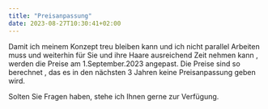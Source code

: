 ```yaml
---
title: "Preisanpassung"
date: 2023-08-27T10:30:41+02:00
---
```


Damit ich meinem Konzept treu bleiben kann und ich nicht parallel Arbeiten muss und weiterhin für Sie und ihre Haare ausreichend Zeit nehmen kann , werden die Preise am 1.September.2023 angepast.
Die Preise sind so berechnet , das es in den nächsten 3 Jahren keine Preisanpassung geben wird.

Solten Sie Fragen haben, stehe ich Ihnen gerne zur Verfügung.
